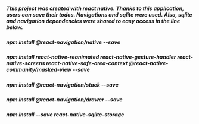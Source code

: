 ##### This project was created with react native. Thanks to this application, users can save their todos. Navigations and sqlite were used. Also, sqlite and navigation dependencies were shared to easy access in the line below.

##### npm install @react-navigation/native --save
##### npm install react-native-reanimated react-native-gesture-handler react-native-screens react-native-safe-area-context @react-native-community/masked-view --save
##### npm install @react-navigation/stack --save  
##### npm install @react-navigation/drawer --save 
##### npm install --save react-native-sqlite-storage




